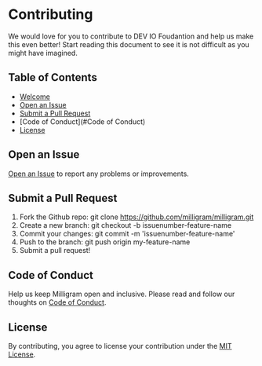 # Contributing

We would love for you to contribute to DEV IO Foudantion and help us make this even better! Start reading this document to see it is not difficult as you might have imagined.


## Table of Contents

- [Welcome](#contributing)
- [Open an Issue](#open-an-issue)
- [Submit a Pull Request](#submit-a-pull-request)
- [Code of Conduct](#Code of Conduct)
- [License](#License)


## Open an Issue

[Open an Issue](https://github.com/deviofoundation/artwork/issues/new) to report any problems or improvements.


## Submit a Pull Request

1. Fork the Github repo: git clone https://github.com/milligram/milligram.git
1. Create a new branch: git checkout -b issuenumber-feature-name
1. Commit your changes: git commit -m 'issuenumber-feature-name'
1. Push to the branch: git push origin my-feature-name
1. Submit a pull request!


## Code of Conduct

Help us keep Milligram open and inclusive. Please read and follow our thoughts on [Code of Conduct](http://confcodeofconduct.com/).


## License

By contributing, you agree to license your contribution under the [MIT License](https://github.com/deviofoundation/artwork/blob/master/license).

